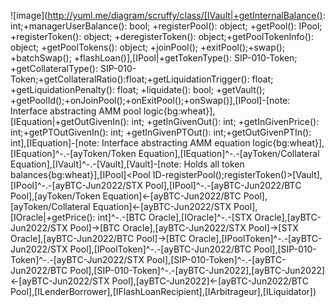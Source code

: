 ![image](http://yuml.me/diagram/scruffy/class/[IVault|+getInternalBalance(): int;+managerUserBalance(): bool; +registerPool(): object; +getPool(): IPool; +registerToken(): object; +deregisterToken(): object;+getPoolTokenInfo(): object; +getPoolTokens(): object; +joinPool(); +exitPool();+swap(); +batchSwap(); +flashLoan()],[IPool|+getTokenType(): SIP-010-Token; +getCollateralType(): SIP-010-Token;+getCollateralRatio():float;+getLiquidationTrigger(): float; +getLiquidationPenalty(): float; +liquidate(): bool; +getVault(); +getPoolId();+onJoinPool();+onExitPool();+onSwap()],[IPool]-[note: Interface abstracting AMM pool logic{bg:wheat}],[IEquation|+getOutGivenIn(): int; +getInGivenOut(): int; +getInGivenPrice(): int;+getPTOutGivenIn(): int; +getInGivenPTOut(): int;+getOutGivenPTIn(): int],[IEquation]-[note: Interface abstracting AMM equation logic{bg:wheat}],[IEquation]^-.-[ayToken/Token Equation],[IEquation]^-.-[ayToken/Collateral Equation],[IVault]^-.-[Vault],[Vault]-[note: Holds all token balances{bg:wheat}],[IPool]<Pool ID-registerPool();registerToken()>[Vault],[IPool]^-.-[ayBTC-Jun2022/STX Pool],[IPool]^-.-[ayBTC-Jun2022/BTC Pool],[ayToken/Token Equation]<-[ayBTC-Jun2022/BTC Pool],[ayToken/Collateral Equation]<-[ayBTC-Jun2022/STX Pool],[IOracle|+getPrice(): int]^-.-[BTC Oracle],[IOracle]^-.-[STX Oracle],[ayBTC-Jun2022/STX Pool]->[BTC Oracle],[ayBTC-Jun2022/STX Pool]->[STX Oracle],[ayBTC-Jun2022/BTC Pool]->[BTC Oracle],[IPoolToken]^-.-[ayBTC-Jun2022/STX Pool],[IPoolToken]^-.-[ayBTC-Jun2022/BTC Pool],[SIP-010-Token]^-.-[ayBTC-Jun2022/STX Pool],[SIP-010-Token]^-.-[ayBTC-Jun2022/BTC Pool],[SIP-010-Token]^-.-[ayBTC-Jun2022],[ayBTC-Jun2022]<-[ayBTC-Jun2022/STX Pool],[ayBTC-Jun2022]<-[ayBTC-Jun2022/BTC Pool],[ILenderBorrower],[IFlashLoanRecipient],[IArbitrageur],[ILiquidator])
